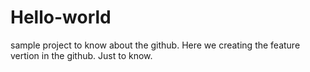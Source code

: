 # Hello-world
sample project to know about the github.
Here we creating the feature vertion in the github. Just to know.
